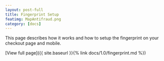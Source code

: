 ```yaml
---
layout: post-full
title: Fingerprint Setup
featimg: MapAntifraud.png
category: [docs]
---
```


This page describes how it works and how to setup the fingerprint on your checkout page and mobile.

[View full page]({{ site.baseurl }}{% link docs/1.0/fingerprint.md %})  